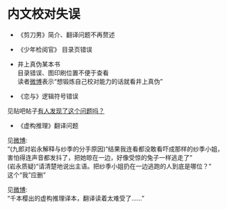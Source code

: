 内文校对失误
===

* 《剪刀男》简介、翻译问题不再赘述 <br>


* 《少年检阅官》 目录页错误 <br>


* 井上真伪某本书 <br>
目录错误、图印刷位置不便于查看 <br>
读者[微博](https://weibo.com/2716854971/If0IGvtyS)表示“想锻炼自己校对能力的话就看井上真伪” <br>


* 《恋与》逻辑符号错误 <br>

见贴吧帖子[有人发现了这个问题吗？](https://tieba.baidu.com/p/6760319664) <br>


* 《虚构推理》翻译问题 <br>

见[微博](https://weibo.com/2423535153/I4318jkm4): <br>
“(九郎对岩永解释与纱季的分手原因)“结果我连看都没敢看吓成那样的纱季小姐，害怕得连声音都发抖了，把她晾在一边，好像受惊的兔子一样逃走了” <br>
(岩永质疑)“请清楚地说出主语。把纱季小姐扔在一边逃跑的人到底是哪位？” <br>
这个“我”应删” <br>

见[微博](https://weibo.com/3904262870/Ipazeqce6): <br>
“千本樱出的虚构推理译本，翻译读着太难受了……”


